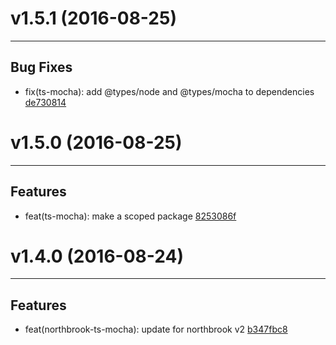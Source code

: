 # v1.5.1 (2016-08-25)
---


## Bug Fixes

- fix(ts-mocha): add @types/node and @types/mocha to dependencies [de730814](https://github.com/northbrookjs/northbrook-typescript/commits/de730814c84d480184a7f851659991fc338b7f40)


# v1.5.0 (2016-08-25)
---


## Features

- feat(ts-mocha): make a scoped package [8253086f](https://github.com/northbrookjs/northbrook-typescript/commits/8253086f848896e34e2bb54894d8e33cd7e246b9)


# v1.4.0 (2016-08-24)
---


## Features

- feat(northbrook-ts-mocha): update for northbrook v2 [b347fbc8](https://github.com/northbrookjs/northbrook-typescript/commits/b347fbc872241976cf5e9f7043c88a688ff74586)
